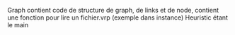 Graph contient code de structure de graph, de links et de node, contient une fonction pour lire un fichier.vrp (exemple dans instance)
Heuristic étant le main